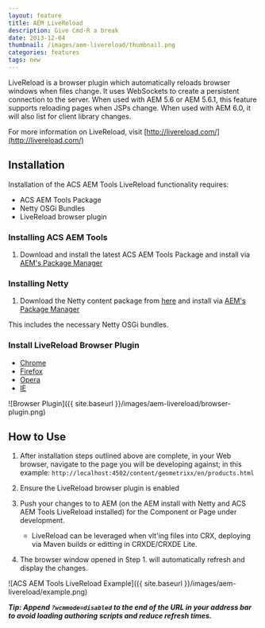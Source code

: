 ```yaml
---
layout: feature
title: AEM LiveReload
description: Give Cmd-R a break
date: 2013-12-04
thumbnail: /images/aem-livereload/thumbnail.png
categories: features
tags: new
---
```


LiveReload is a browser plugin which automatically reloads browser windows when files change. It uses WebSockets to create a persistent connection to the server. When used with AEM 5.6 or AEM 5.6.1, this feature supports reloading pages when JSPs change. When used with AEM 6.0, it will also list for client library changes.

For more information on LiveReload, visit [http://livereload.com/](http://livereload.com/)

## Installation

Installation of the ACS AEM Tools LiveReload functionality requires:

* ACS AEM Tools Package
* Netty OSGi Bundles
* LiveReload browser plugin

### Installing ACS AEM Tools

1. Download and install the latest ACS AEM Tools Package and install via [AEM's Package Manager](http://localhost:4502/crx/packmgr)

### Installing Netty

1. Download the Netty content package from [here](https://github.com/Adobe-Consulting-Services/com.adobe.acs.bundles.netty/releases) and install via [AEM's Package Manager](http://localhost:4502/crx/packmgr)

This includes the necessary Netty OSGi bundles.

### Install LiveReload Browser Plugin

* [Chrome](https://chrome.google.com/webstore/detail/livereload/jnihajbhpnppcggbcgedagnkighmdlei)
* [Firefox](https://addons.mozilla.org/en-US/firefox/addon/livereload/)
* [Opera](https://addons.opera.com/en/extensions/details/livereload-201-beta/)
* [IE](https://github.com/dvdotsenko/livereload_ie_extension)


![Browser Plugin]({{ site.baseurl }}/images/aem-livereload/browser-plugin.png)

## How to Use

1. After installation steps outlined above are complete, in your Web browser, navigate to the page you will be developing against; in this example: `http://localhost:4502/content/geometrixx/en/products.html`
2. Ensure the LiveReload browser plugin is enabled
3. Push your changes to to AEM (on the AEM install with Netty and ACS AEM Tools LiveReload installed) for the Component or Page under development.
	
	* LiveReload can be leveraged when vlt'ing files into CRX, deploying via Maven builds or editting in CRXDE/CRXDE Lite.
5. The browser window opened in Step 1. will automatically refresh and display the changes.

![ACS AEM Tools LiveReload Example]({{ site.baseurl }}/images/aem-livereload/example.png)

***Tip: Append `?wcmmode=disabled` to the end of the URL in your address bar to avoid loading authoring scripts and reduce refresh times.***
